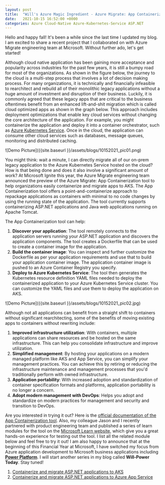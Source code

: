 ```yaml
---
layout: post
title:  "Will's Azure Magic Ingredient - Azure Migrate: App Containerization Tool"
date:   2021-10-15 16:52:00 +0000
categories: Azure Cloud-Native Azure-Kubernetes-Service ASP.NET 
---
```

  
Hello and happy fall! It's been a while since the last time I updated my blog. I am excited to share a recent project that I collaborated on with Azure Migrate engineering team at Microsoft. Without further ado, let's get started!

Although cloud native application has been gaining more acceptance and popularity across industries for the past few years, it is still a bumpy road for most of the organizations. As shown in the figure below, the journey to the cloud is a multi-step process that involves a lot of decision making process. For many organizations, it is technically and financially infeasible to rearchitect and rebuild all of their monolithic legacy applications without a huge amount of investment and disruption of their business. Luckily, it is commonly agreed that these legacy apps that are critical to the business oftentimes benefit from an enhanced lift-and-shit migration which is called cloud optimized apps as shown in the graph below. This approach includes deployment optimizations that enable key cloud services without changing the core architecture of the application. For example, you might containerize the application and deploy it into a container orchestrator, such as [Azure Kubernetes Service](https://azure.microsoft.com/en-us/services/kubernetes-service/#overview). Once in the cloud, the application can consume other cloud services such as databases, message queues, monitoring and distributed caching.

![Demo Picture]({{site.baseurl }}/assets/blogs/10152021_pic01.png)

You might think: wait a minute, I can directly migrate all of our on-prem legacy application to the Azure Kubernetes Service hosted on the cloud? How is that being done and does it also involve a significant amount of work? At Microsoft Ignite this year, the Azure Migrate engineering team announced the preview of the Azure Migrate: App Containerization tool to help organizations easily containerize and migrate apps to AKS. The App Containerization tool offers a point-and-containerize approach to repackage applications as containers with minimal to no code changes by using the running state of the application. The tool currently supports containerizing ASP.NET applications and Java web applications running on Apache Tomcat.

The App Containerization tool can help:

1. **Discover your application**: The tool remotely connects to the application servers running your ASP.NET application and discovers the application components. The tool creates a Dockerfile that can be used to create a container image for the application.
2. **Build the container image**: You can inspect and further customize the Dockerfile as per your application requirements and use that to build your application container image. The application container image is pushed to an Azure Container Registry you specify.
3. **Deploy to Azure Kubernetes Service**: The tool then generates the Kubernetes resource definition YAML files needed to deploy the containerized application to your Azure Kubernetes Service cluster. You can customize the YAML files and use them to deploy the application on AKS.

![Demo Picture]({{site.baseurl }}/assets/blogs/10152021_pic02.jpg)

Although not all applications can benefit from a straight shift to containers without significant rearchitecting, some of the benefits of moving existing apps to containers without rewriting include:

1. **Improved infrastructure utilization**: With containers, multiple applications can share resources and be hosted on the same infrastructure. This can help you consolidate infrastructure and improve utilization.
2. **Simplified management**: By hosting your applications on a modern managed platform like AKS and App Service, you can simplify your management practices. You can achieve this by retiring or reducing the infrastructure maintenance and management processes that you'd traditionally perform with owned infrastructure.
3. **Application portability**: With increased adoption and standardization of container specification formats and platforms, application portability is no longer a concern.
4. **Adopt modern management with DevOps**: Helps you adopt and standardize on modern practices for management and security and transition to DevOps.

Are you interested in trying it out? Here is the [official documentation of the App Containerization tool](https://docs.microsoft.com/en-us/azure/migrate/tutorial-app-containerization-aspnet-kubernetes). Also, my colleague Jason and I recently partnered with product engineering team and published a series of learn modules for the tool on the [Microsoft Learn website](https://docs.microsoft.com/en-us/learn/), which give you a great hands-on experience for testing out the tool. I list all the related module below and feel free to try it out! I am also happy to announce that at the beginning of this Financial Year at Microsoft, I have switched my focus from Azure application development to Microsoft business applications including [**Power Platform**](https://powerplatform.microsoft.com/en-us/). I will start another series in my blog called **Will-Power Today**. Stay tuned!

1. [Containerize and migrate ASP.NET applications to AKS](https://docs.microsoft.com/en-us/learn/modules/migrate-aspnet-app-azure-kubernetes-service/)
2. [Containerize and migrate ASP.NET applications to Azure App Service](https://docs.microsoft.com/en-us/learn/modules/migrate-aspnet-app-azure-app-service/)

